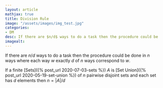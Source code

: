 ```yaml
---
layout: article
mathjax: true
title: Division Rule
image: "/assets/images/img_test.jpg"
categories:
- DM
desc: If there are $n/d$ ways to do a task then the procedure could be done in $n$ ways where each way $w$ exactly $d$ of $n$ ways correspond to $w$. 
imagealt: 
---
```


If there are $n/d$ ways to do a task then the procedure could be done in $n$ ways where each way $w$ exactly $d$ of $n$ ways correspond to $w$.


































































































































































































































































































































































If a finite [Sets]({% post_url 2020-07-03-sets %}) $A$ is [Set Union]({% post_url 2020-05-19-set-union %}) of $n$ pairwise disjoint sets and each set has $d$ elements then $n = |A|/d$
































































































































































































































































































































































